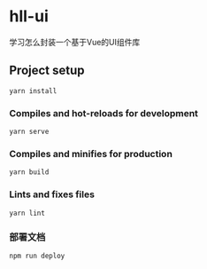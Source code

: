 # hll-ui
学习怎么封装一个基于Vue的UI组件库

## Project setup
```
yarn install
```

### Compiles and hot-reloads for development
```
yarn serve
```

### Compiles and minifies for production
```
yarn build
```

### Lints and fixes files
```
yarn lint
```

### 部署文档
```
npm run deploy
```